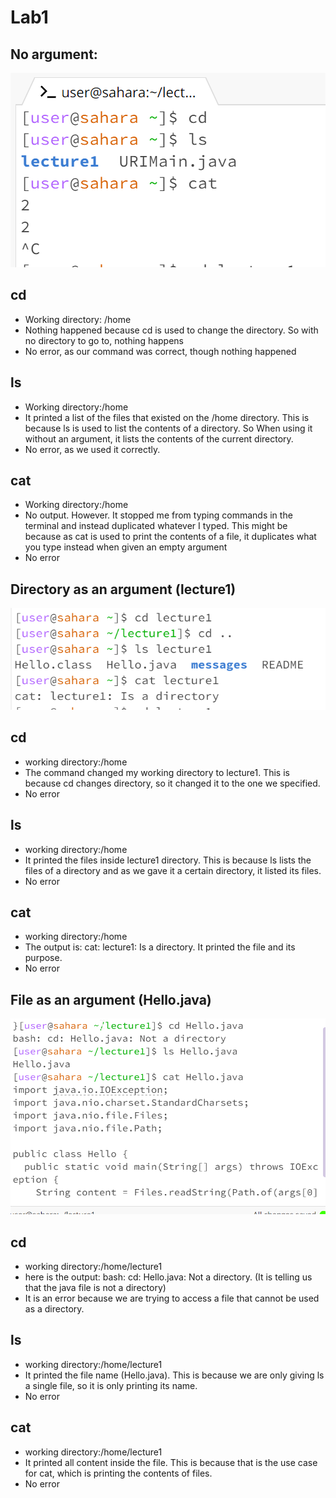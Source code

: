 # Lab1
## No argument:
![Image](chrome_9QwfKmkukh.png)
## cd
- Working directory: /home
- Nothing happened because cd is used to change the directory. So with no directory to go to, nothing happens
- No error, as our command was correct, though nothing happened

## ls
- Working directory:/home
- It printed a list of the files that existed on the /home directory. This is because ls is used to list the contents of a directory. So When using it without an argument, it lists the contents of the current directory.
- No error, as we used it correctly.

## cat
- Working directory:/home
- No output. However. It stopped me from typing commands in the terminal and instead duplicated whatever I typed. This might be because as cat is used to print the contents of a file, it duplicates what you type instead when given an empty argument
- No error

## Directory as an argument (lecture1)
![Image](chrome_ar7NEvvyqU.png)
## cd
- working directory:/home
- The command changed my working directory to lecture1. This is because cd changes directory, so it changed it to the one we specified.
- No error

## ls
- working directory:/home
- It printed the files inside lecture1 directory. This is because ls lists the files of a directory and as we gave it a certain directory, it listed its files.
- No error

## cat
- working directory:/home
- The output is: cat: lecture1: Is a directory. It printed the file and its purpose.
- No error

## File as an argument (Hello.java)
![Image](chrome_CylTXHKLpo.png)
## cd
- working directory:/home/lecture1
- here is the output: bash: cd: Hello.java: Not a directory. (It is telling us that the java file is not a directory)
- It is an error because we are trying to access a file that cannot be used as a directory.

## ls
- working directory:/home/lecture1
- It printed the file name (Hello.java). This is because we are only giving ls a single file, so it is only printing its name.
- No error

## cat
- working directory:/home/lecture1
- It printed all content inside the file. This is because that is the use case for cat, which is printing the contents of files.
- No error


